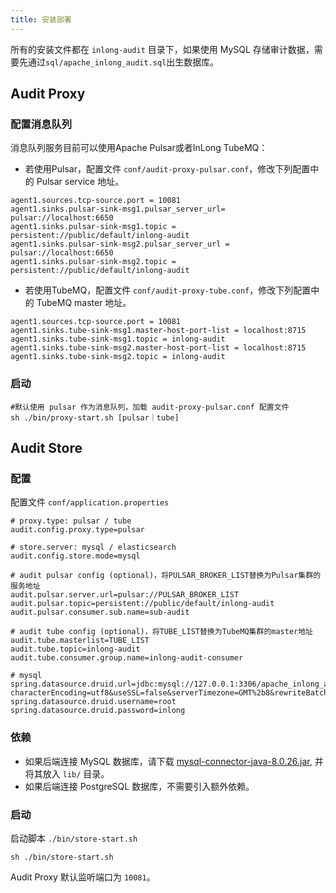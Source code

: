 ```yaml
---
title: 安装部署
---
```


所有的安装文件都在 `inlong-audit` 目录下，如果使用 MySQL 存储审计数据，需要先通过`sql/apache_inlong_audit.sql`出生数据库。

## Audit Proxy
### 配置消息队列
消息队列服务目前可以使用Apache Pulsar或者InLong TubeMQ：

- 若使用Pulsar，配置文件 `conf/audit-proxy-pulsar.conf`，修改下列配置中的 Pulsar service 地址。

```Shell
agent1.sources.tcp-source.port = 10081
agent1.sinks.pulsar-sink-msg1.pulsar_server_url= pulsar://localhost:6650
agent1.sinks.pulsar-sink-msg1.topic = persistent://public/default/inlong-audit
agent1.sinks.pulsar-sink-msg2.pulsar_server_url = pulsar://localhost:6650
agent1.sinks.pulsar-sink-msg2.topic = persistent://public/default/inlong-audit
```

- 若使用TubeMQ，配置文件 `conf/audit-proxy-tube.conf`，修改下列配置中的 TubeMQ master 地址。
```Shell
agent1.sources.tcp-source.port = 10081
agent1.sinks.tube-sink-msg1.master-host-port-list = localhost:8715
agent1.sinks.tube-sink-msg1.topic = inlong-audit
agent1.sinks.tube-sink-msg2.master-host-port-list = localhost:8715
agent1.sinks.tube-sink-msg2.topic = inlong-audit
```

### 启动

```Shell
#默认使用 pulsar 作为消息队列，加载 audit-proxy-pulsar.conf 配置文件
sh ./bin/proxy-start.sh [pulsar｜tube]
```

## Audit Store
### 配置
配置文件 `conf/application.properties`

```Shell
# proxy.type: pulsar / tube
audit.config.proxy.type=pulsar

# store.server: mysql / elasticsearch 
audit.config.store.mode=mysql

# audit pulsar config (optional)，将PULSAR_BROKER_LIST替换为Pulsar集群的服务地址
audit.pulsar.server.url=pulsar://PULSAR_BROKER_LIST
audit.pulsar.topic=persistent://public/default/inlong-audit
audit.pulsar.consumer.sub.name=sub-audit

# audit tube config (optional)，将TUBE_LIST替换为TubeMQ集群的master地址
audit.tube.masterlist=TUBE_LIST
audit.tube.topic=inlong-audit
audit.tube.consumer.group.name=inlong-audit-consumer

# mysql
spring.datasource.druid.url=jdbc:mysql://127.0.0.1:3306/apache_inlong_audit?characterEncoding=utf8&useSSL=false&serverTimezone=GMT%2b8&rewriteBatchedStatements=true&allowMultiQueries=true&zeroDateTimeBehavior=CONVERT_TO_NULL
spring.datasource.druid.username=root
spring.datasource.druid.password=inlong
```

### 依赖
- 如果后端连接 MySQL 数据库，请下载 [mysql-connector-java-8.0.26.jar](https://repo1.maven.org/maven2/mysql/mysql-connector-java/8.0.26/mysql-connector-java-8.0.26.jar), 并将其放入 `lib/` 目录。
- 如果后端连接 PostgreSQL 数据库，不需要引入额外依赖。

### 启动
启动脚本 `./bin/store-start.sh`
```Shell
sh ./bin/store-start.sh
```

Audit Proxy 默认监听端口为 `10081`。